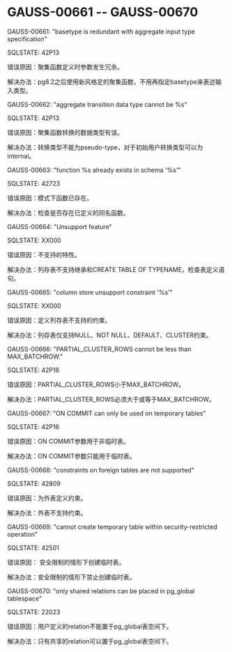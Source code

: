 # GAUSS-00661 -- GAUSS-00670<a name="ZH-CN_TOPIC_0302073565"></a>

GAUSS-00661: "basetype is redundant with aggregate input type specification"

SQLSTATE: 42P13

错误原因：聚集函数定义时参数发生冗余。

解决办法：pg8.2之后使用新风格定的聚集函数，不用再指定basetype来表述输入类型。

GAUSS-00662: "aggregate transition data type cannot be %s"

SQLSTATE: 42P13

错误原因：聚集函数转换的数据类型有误。

解决办法：转换类型不能为pseudo-type，对于初始用户转换类型可以为internal。

GAUSS-00663: "function %s already exists in schema '%s'"

SQLSTATE: 42723

错误原因：模式下函数已存在。

解决办法：检查是否存在已定义的同名函数。

GAUSS-00664: "Unsupport feature"

SQLSTATE: XX000

错误原因：不支持的特性。

解决办法：列存表不支持继承和CREATE TABLE OF TYPENAME，检查表定义语句。

GAUSS-00665: "column store unsupport constraint '%s'"

SQLSTATE: XX000

错误原因：定义列存表不支持的约束。

解决办法：列存表仅支持NULL、NOT NULL、DEFAULT、CLUSTER约束。

GAUSS-00666: "PARTIAL\_CLUSTER\_ROWS cannot be less than MAX\_BATCHROW."

SQLSTATE: 42P16

错误原因：PARTIAL\_CLUSTER\_ROWS小于MAX\_BATCHROW。

解决办法：PARTIAL\_CLUSTER\_ROWS必须大于或等于MAX\_BATCHROW。

GAUSS-00667: "ON COMMIT can only be used on temporary tables"

SQLSTATE: 42P16

错误原因：ON COMMIT参数用于非临时表。

解决办法：ON COMMIT参数只能用于临时表。

GAUSS-00668: "constraints on foreign tables are not supported"

SQLSTATE: 42809

错误原因：为外表定义约束。

解决办法：外表不支持约束。

GAUSS-00669: "cannot create temporary table within security-restricted operation"

SQLSTATE: 42501

错误原因： 安全限制的情形下创建临时表。

解决办法：安全限制的情形下禁止创建临时表。

GAUSS-00670: "only shared relations can be placed in pg\_global tablespace"

SQLSTATE: 22023

错误原因：用户定义的relation不能置于pg\_global表空间下。

解决办法：只有共享的relation可以置于pg\_global表空间下。
